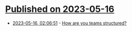 # [Published on 2023-05-16](index.md)

* [2023-05-16, 02:06:51](https://lobste.rs/s/sfoo81/how_are_you_teams_structured) - [How are you teams structured?](https://lobste.rs/s/sfoo81/how_are_you_teams_structured)
